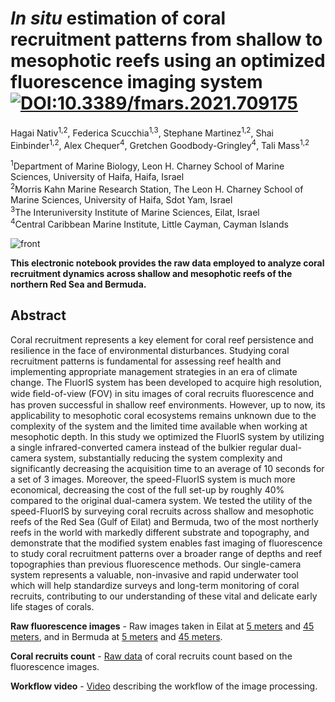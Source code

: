 # _In situ_ estimation of coral recruitment patterns from shallow to mesophotic reefs using an optimized fluorescence imaging system [![DOI:10.3389/fmars.2021.709175](http://img.shields.io/badge/DOI-10.3389/fmars.2021.709175-33C4FF.svg)](https://doi.org/10.3389/fmars.2021.709175)
Hagai Nativ<sup>1,2</sup>, Federica Scucchia<sup>1,3</sup>, Stephane Martinez<sup>1,2</sup>, Shai Einbinder<sup>1,2</sup>, Alex Chequer<sup>4</sup>, Gretchen Goodbody-Gringley<sup>4</sup>, Tali Mass<sup>1,2</sup>

<sup>1</sup>Department of Marine Biology, Leon H. Charney School of Marine Sciences, University of Haifa, Haifa, Israel                                                                       
<sup>2</sup>Morris Kahn Marine Research Station, The Leon H. Charney School of Marine Sciences, University of Haifa, Sdot Yam, Israel                                                         
<sup>3</sup>The Interuniversity Institute of Marine Sciences, Eilat, Israel                                                                                                                   
<sup>4</sup>Central Caribbean Marine Institute, Little Cayman, Cayman Islands

![front](https://github.com/Mass-Lab/Fluorescence_imaging_for_coral_recruits/blob/main/media/intro_image.jpg?raw=true)

**This electronic notebook provides the raw data employed to analyze coral recruitment dynamics across shallow and mesophotic reefs of the northern Red Sea and Bermuda.**

## Abstract  
Coral recruitment represents a key element for coral reef persistence and resilience in the face of environmental disturbances. Studying coral recruitment patterns is fundamental for assessing reef health and implementing appropriate management strategies in an era of climate change. The FluorIS system has been developed to acquire high resolution, wide ﬁeld-of-view (FOV) in situ images of coral recruits ﬂuorescence and has proven successful in shallow reef environments. However, up to now, its applicability to mesophotic coral ecosystems remains unknown due to the complexity of the system and the limited time available when working at mesophotic depth. In this study we optimized the FluorIS system by utilizing a single infrared-converted camera instead of the bulkier regular dual-camera system, substantially reducing the system complexity and significantly decreasing the acquisition time to an average of 10 seconds for a set of 3 images. Moreover, the speed-FluorIS system is much more economical, decreasing the cost of the full set-up by roughly 40% compared to the original dual-camera system. We tested the utility of the speed-FluorIS by surveying coral recruits across shallow and mesophotic reefs of the Red Sea (Gulf of Eilat) and Bermuda, two of the most northerly reefs in the world with markedly different substrate and topography, and demonstrate that the modified system enables fast imaging of fluorescence to study coral recruitment patterns over a broader range of depths and reef topographies than previous fluorescence methods. Our single-camera system represents a valuable, non-invasive and rapid underwater tool which will help standardize surveys and long-term monitoring of coral recruits, contributing to our understanding of these vital and delicate early life stages of corals.


**Raw fluorescence images** - Raw images taken in Eilat at [5 meters](https://drive.google.com/drive/folders/1kRnCctGDP74CQS3OFxyPmTYaIrITtD6g?usp=sharing) and [45 meters](https://drive.google.com/drive/folders/1VYOURhrdAPkSdOsErBDvZRtsl03NsNXi?usp=sharing), and in Bermuda at [5 meters](https://drive.google.com/drive/folders/1iBtm98HAN1nKPKMfPRpXRlk9LWJtFoHn?usp=sharing) and [45 meters](https://drive.google.com/drive/folders/1VYOURhrdAPkSdOsErBDvZRtsl03NsNXi?usp=sharing).

**Coral recruits count** - [Raw data](https://drive.google.com/file/d/11zhdGf1LYtF2nNeJezH6RVf0a_bNtpfI/view?usp=sharing) of coral recruits count based on the fluorescence images.

**Workflow video** - [Video](https://drive.google.com/file/d/13MD6PGSn4cGHXMk0fuN9eUmfCcCm7esT/view?usp=sharing) describing the workflow of the image processing.
